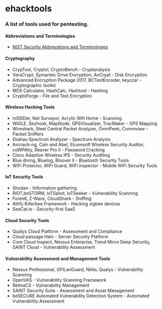 # ehacktools
### A list of tools used for pentesting.
#### Abbreviations and Terminologies
* [NIST Security Abbrevations and Terminologies](https://www.nsi.org/pdf/reports/NIST%20Network%20Security%20Acronyms.pdf)
#### Cryptography
* CrypTool, Cryptol, CryptoBench - Cryptanalysis
* VeraCrypt, Symantec Drive Encryption, AxCrypt - Disk Encryption
* Advanced Encryption Package 2017, BCTextEncoder, keyczar - Cryptographic toolkit
* MD5 Calculator, HashCalc, Hashtool - Hashing
* CryptoForge - File and Text Encryption

#### Wireless Hacking Tools
* inSSIDer, Net Surveyor, Acrylic Wifi Home - Scanning
* WiGLE, Skyhook, Maptitude, GPSVisualizer, TracMaker - GPS Mapping
* Wireshark, Steel Central Packet Analyzer, OmniPeek, Commview - Packet Sniffers
* Ekahau Spectrum Analyzer - Spectrum Analysis
* Aircrack-ng, Cain and Abel, Elcomsoft Wireless Security Auditor, coWPAtty, Reaver Pro II - Password Cracking
* Cisco Adaptive Wireless IPS - Security Auditing
* Blue diving, Bluelog, Bloover II - Bluetooth Security Tools
* WiFi Protector, WiFi Guard, WiFi Inspector - Mobile WiFi Security Tools

#### IoT Security Tools
* Shodan - Information gathering
* RIOT,beSTORM, IoTSploit, IoTSeeker - Vulnerability Scanning
* Foren6, Z-Wave, CloudShark - Sniffing
* Attify Killerbee Framework - Hacking zigbee devices
* SeaCat.io - Security-first SaaS

#### Cloud Security Tools
* Qualys Cloud Platform - Assessment and Compliance
* Cloud passage Halo - Server Security Platform
* Core Cloud Inspect, Nessus Enterprise, Trend Micro Deep Security, SAINT Cloud - Vulnerability Assessment

#### Vulnerability Assessment and Management Tools
* Nessus Professional, GFILanGuard, Nikto, Qualys - Vulnerability Scanning
* OpenVAS - Vulnerability Scanning Framework
* RetinaCS - Vulnerability Management
* SAINT Security Suite - Assessment and Asset Management
* beSECURE Automated Vulnerability Detection System - Automated Vulnerability Assessment
